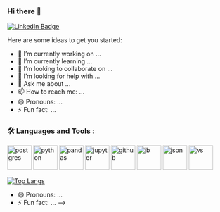 ### Hi there 👋
<div id="badges">
  <a href="https://www.linkedin.com/in/vicenteblasini/">
    <img src="https://img.shields.io/badge/LinkedIn-blue?style=for-the-badge&logo=linkedin&logoColor=white" alt="LinkedIn Badge"/>
  </a>
</div>

Here are some ideas to get you started:

- 🔭 I’m currently working on ...
- 🌱 I’m currently learning ...
- 👯 I’m looking to collaborate on ...
- 🤔 I’m looking for help with ...
- 💬 Ask me about ...
- 📫 How to reach me: ...
- 😄 Pronouns: ...
- ⚡ Fun fact: ...


### :hammer_and_wrench: Languages and Tools :
<div>
  <img src="https://cdn.jsdelivr.net/gh/devicons/devicon@latest/icons/postgresql/postgresql-original.svg" title="postgres" alt="postgres" width="55" height="55"/>
  <img src="https://cdn.jsdelivr.net/gh/devicons/devicon@latest/icons/python/python-original-wordmark.svg" title="python" alt="python" width="55" height="55"/>
  <img src="https://cdn.jsdelivr.net/gh/devicons/devicon@latest/icons/pandas/pandas-original.svg" title="pandas" alt="pandas" width="55" height="55"/>
  <img src="https://cdn.jsdelivr.net/gh/devicons/devicon@latest/icons/jupyter/jupyter-original-wordmark.svg" title="jupyter" alt="jupyter" width="55" height="55"/>
  <img src="https://cdn.jsdelivr.net/gh/devicons/devicon@latest/icons/github/github-original.svg" title="github" alt="github" width="55" height="55" />
  <img src="https://cdn.jsdelivr.net/gh/devicons/devicon@latest/icons/jetbrains/jetbrains-original.svg" title="jetbrains" alt="jb" width="55" height="55" />
  <img src="https://cdn.jsdelivr.net/gh/devicons/devicon@latest/icons/json/json-plain.svg" title="json" alt="json" width="55" height="55"/>
  <img src="https://cdn.jsdelivr.net/gh/devicons/devicon@latest/icons/visualstudio/visualstudio-original.svg" title="vs" alt="vs" width="55" height="55"/>
</div>

[![Top Langs](https://github-readme-stats.vercel.app/api/top-langs/?username=vicenteblasini&layout=compact&theme=vision-friendly-dark)](https://github.com/anuraghazra/github-readme-stats)


- 😄 Pronouns: ...
- ⚡ Fun fact: ...
-->

